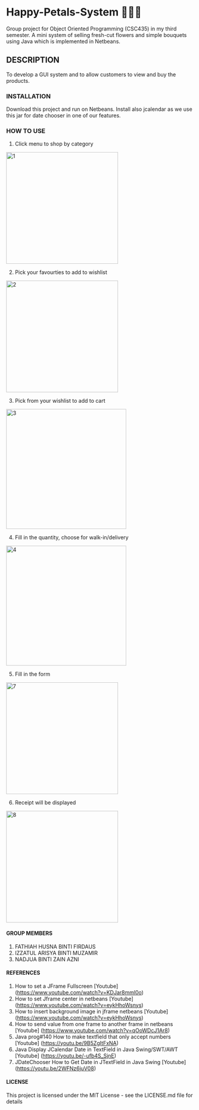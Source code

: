 # Happy-Petals-System :cherry_blossom::rose::sunflower:
Group project for Object Oriented Programming (CSC435) in my third semester. A mini system of selling fresh-cut flowers and simple bouquets using Java which is implemented in Netbeans. 

## DESCRIPTION
To develop a GUI system and to allow customers to view and buy the products.

### INSTALLATION
Download this project and run on Netbeans. Install also jcalendar as we use this jar for date chooser in one of our features.

### HOW TO USE
1. Click menu to shop by category
<img width="300" alt="1" src="https://user-images.githubusercontent.com/26530955/43410439-733310a8-9459-11e8-984c-1fb8c3dc8c0c.PNG">

2. Pick your favourties to add to wishlist
<img width="300" alt="2" src="https://user-images.githubusercontent.com/26530955/43410695-575332fe-945a-11e8-867f-9fb1974ce3c9.PNG">

3. Pick from your wishlist to add to cart
<img width="322" alt="3" src="https://user-images.githubusercontent.com/26530955/43410740-84f12356-945a-11e8-9848-bdad958d500e.PNG">

4. Fill in the quantity, choose for walk-in/delivery
<img width="322" alt="4" src="https://user-images.githubusercontent.com/26530955/43410871-f92bb48e-945a-11e8-9bf9-3d25fd82337b.PNG">

5. Fill in the form
<img width="300" alt="7" src="https://user-images.githubusercontent.com/26530955/43410921-28af57ce-945b-11e8-9430-1bf8e0caf8f0.PNG">

6. Receipt will be displayed
<img width="300" alt="8" src="https://user-images.githubusercontent.com/26530955/43410945-37d2fd46-945b-11e8-98f1-b3a074654f6c.PNG">

#### GROUP MEMBERS
1. FATHIAH HUSNA BINTI FIRDAUS 
2. IZZATUL ARISYA BINTI MUZAMIR 
3. NADJUA BINTI ZAIN AZNI 

#### REFERENCES
1. How to set a JFrame Fullscreen [Youtube] (https://www.youtube.com/watch?v=KDJar8mml0o) 
2. How to set Jframe center in netbeans [Youtube] (https://www.youtube.com/watch?v=eykHhoWsnys)
3. How to insert background image in jframe netbeans [Youtube] (https://www.youtube.com/watch?v=eykHhoWsnys) 
4. How to send value from one frame to another frame in netbeans [Youtube] (https://www.youtube.com/watch?v=qOoWDcJ1Ar8)
5. Java prog#140 How to make textfield that only accept numbers [Youtube] (https://youtu.be/9B5ZgItFxNA)
6. Java Display JCalendar Date in TextField in Java Swing/SWT/AWT [Youtube] (https://youtu.be/-ufb4S_SjnE)
7. JDateChooser How to Get Date in JTextField in Java Swing [Youtube] (https://youtu.be/2WFNz6juV08)

#### LICENSE
This project is licensed under the MIT License - see the LICENSE.md file for details
